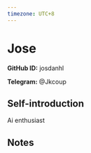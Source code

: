 ```yaml
---
timezone: UTC+8
---
```


# Jose

**GitHub ID:** josdanhl

**Telegram:** @Jkcoup

## Self-introduction

Ai enthusiast

## Notes

<!-- Content_START -->


<!-- Content_END -->
